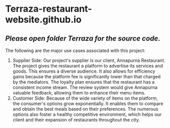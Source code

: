 # Terraza-restaurant-website.github.io

## ***Please open folder Terraza for the source code.***
The following are the major use cases associated with this 
project:
1. Supplier Side:
Our project's supplier is our client, Annapurna 
Restaurant. The project gives the restaurant a platform 
to advertise its services and goods. This ensures a 
diverse audience. It also allows for efficiency gains 
because the platform fee is significantly lower than 
that charged by the mediators. The loyalty plan 
ensures that the restaurant has a consistent income 
stream. The review system would give Annapurna 
valuable feedback, allowing them to enhance their 
menu items.
2. Customer Side:
Because of the wide variety of items on the platform, 
the consumer's options grow exponentially. It enables 
them to compare and obtain the best meals based on 
their preferences. The numerous options also foster a 
healthy competitive environment, which helps our 
client and their expansion of restaurants throughout 
the city.

